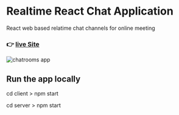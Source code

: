 # Realtime React Chat Application
React web based relatime chat channels for online meeting

### 👉 [live Site](https://react-realtime-chatapp-4ee22.web.app/)

![chatrooms app](https://i.ibb.co/7gP6bqp/talkative.png)

## Run the app locally
cd client >
npm start

cd server >
npm start
